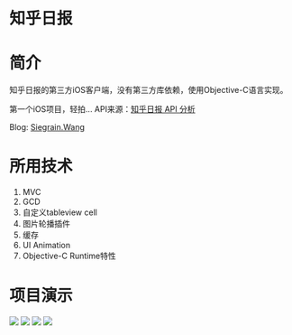 # 知乎日报

# 简介

知乎日报的第三方iOS客户端，没有第三方库依赖，使用Objective-C语言实现。

第一个iOS项目，轻拍...
API来源：[知乎日报 API 分析](https://github.com/izzyleung/ZhihuDailyPurify/wiki/%E7%9F%A5%E4%B9%8E%E6%97%A5%E6%8A%A5-API-%E5%88%86%E6%9E%90)

Blog: <a href="http://siegrain.wang/" target="_blank">Siegrain.Wang</a>

# 所用技术

1. MVC
2. GCD
3. 自定义tableview cell
4. 图片轮播插件
5. 缓存
6. UI Animation
7. Objective-C Runtime特性

# 项目演示

![](https://github.com/Seanwong933/zhihuDaily/blob/master/Gif/ZhihuDaily_Launch.gif?raw=true) ![](https://github.com/Seanwong933/zhihuDaily/blob/master/Gif/ZhihuDaily2_Home.gif?raw=true) 
![](https://github.com/Seanwong933/zhihuDaily/blob/master/Gif/ZhihuDaily3_Scrolling.gif?raw=true) ![](https://github.com/Seanwong933/zhihuDaily/blob/master/Gif/ZhihuDaily4_Article.gif?raw=true)
